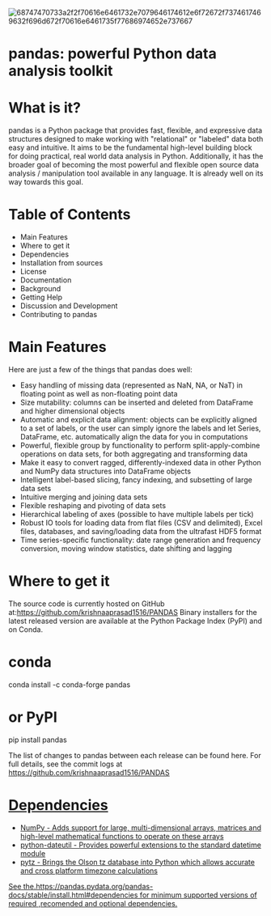 ![68747470733a2f2f70616e6461732e7079646174612e6f72672f7374617469632f696d672f70616e6461735f77686974652e737667](https://github.com/user-attachments/assets/765eca20-9ec0-4d96-a1ac-7aeda6fd2109)
 # pandas: powerful Python data analysis toolkit
#  What is it?
pandas is a Python package that provides fast, flexible, and expressive data structures designed to make working with "relational" or "labeled" data both easy and intuitive. It aims to be the fundamental high-level building block for doing practical, real world data analysis in Python. Additionally, it has the broader goal of becoming the most powerful and flexible open source data analysis / manipulation tool available in any language. It is already well on its way towards this goal.
#  Table of Contents
 - Main Features
 - Where to get it
 - Dependencies
 - Installation from sources
 - License
 - Documentation
 - Background
 - Getting Help
 - Discussion and Development
 - Contributing to pandas
 #  Main Features
Here are just a few of the things that pandas does well:

- Easy handling of missing data (represented as NaN, NA, or NaT) in floating point as well as non-floating point data
 - Size mutability: columns can be inserted and deleted from DataFrame and higher dimensional objects
 - Automatic and explicit data alignment: objects can be explicitly aligned to a set of labels, or the user can simply ignore the labels and let Series, DataFrame, etc. automatically align the data for you in computations
 - Powerful, flexible group by functionality to perform split-apply-combine operations on data sets, for both aggregating and transforming data
 - Make it easy to convert ragged, differently-indexed data in other Python and NumPy data structures into DataFrame objects
 - Intelligent label-based slicing, fancy indexing, and subsetting of large data sets
 - Intuitive merging and joining data sets
 - Flexible reshaping and pivoting of data sets
 - Hierarchical labeling of axes (possible to have multiple labels per tick)
 - Robust IO tools for loading data from flat files (CSV and delimited), Excel files, databases, and saving/loading data from the ultrafast HDF5 format
 - Time series-specific functionality: date range generation and frequency conversion, moving window statistics, date shifting and lagging
# Where to get it
The source code is currently hosted on GitHub at:https://github.com/krishnaaprasad1516/PANDAS
Binary installers for the latest released version are available at the Python Package Index (PyPI) and on Conda.
# conda
conda install -c conda-forge pandas
# or PyPI
pip install pandas

The list of changes to pandas between each release can be found here. For full details, see the commit logs at <u>https://github.com/krishnaaprasad1516/PANDAS
#  Dependencies
- NumPy - Adds support for large, multi-dimensional arrays, matrices and high-level mathematical functions to operate on these arrays
- python-dateutil - Provides powerful extensions to the standard datetime module
 - pytz - Brings the Olson tz database into Python which allows accurate and cross platform timezone calculations


 See the.https://pandas.pydata.org/pandas-docs/stable/install.html#dependencies for minimum supported versions of required ,recomended and optional dependencies.

